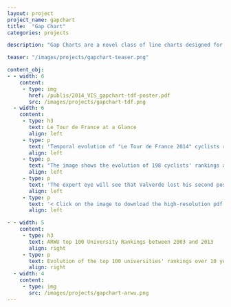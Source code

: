 ```yaml
---
layout: project
project_name: gapchart
title:  "Gap Chart"
categories: projects

description: "Gap Charts are a novel class of line charts designed for visualizing the evolution of rankings over time, with a particular focus on sports data. Gap Charts show entries, e. g., teams participating in a competition, that are ranked over time according to a performance metric like a growing number of points or a score. The main advantages of Gap Charts are that 1) tied entries never overlap—only changes in rank generate limited overlap between time-steps; and 2) gaps between entries show the magnitude of their score difference. We evaluate the effectiveness of Gap Charts for performing different types of tasks, and find that they outperform standard time-dependent ranking visualizations for tasks that involve identifying and understanding evolutions in both ranks and scores. Finally, we show that Gap Charts are a generic and scalable class of line charts by applying them to a variety of different datasets."

teaser: "/images/projects/gapchart-teaser.png"

content_obj:
- - width: 6
    content:
     - type: img
       href: /publis/2014_VIS_gapchart-tdf-poster.pdf
       src: /images/projects/gapchart-tdf.png
  - width: 6
    content:
     - type: h3
       text: Le Tour de France at a Glance
       align: left
     - type: p
       text: 'Temporal evolution of "Le Tour de France 2014" cyclists ranking after each stage. In contrast to standard snapshot ranking tables used to represent this ranking, our visualization clearly shows the temporal evolution of each cyclist’s ranking and global trends for each stage.'
       align: left
     - type: p
       text: "The image shows the evolution of 198 cyclists' rankings after each of the 21 stages of the Tour de France. The magnitude landmarks (thin gray lines) represent 1 minute gaps between cyclists. Colors encode cyclists’ nationality, and stage miniatures provide context at the top. The chart clearly shows that many changes occurred in the rankings during the second stage of the race, which means this stage was key. After that, rankings remained stable for three stages, before changing dramatically once again. Tour de France enthusiasts will also see that 'flat terrain stages' generally do not impact rankings or gap magnitudes, whereas 'mountain stages' strongly impact both."
       align: left
     - type: p
       text: 'The expert eye will see that Valverde lost his second position three stages before the end of the race, and that Porte constantly decreased in ranking during high mountain stages, while he was ranked second.'
       align: left
     - type: p
       text: '< Click on the image to download the high-resolution pdf.'
       align: left

- - width: 5
    content:
     - type: h3
       text: ARWU top 100 University Rankings between 2003 and 2013
       align: right
     - type: p
       text: Evolution of the top 100 universities' rankings over 10 years, according to the ARWU Shanghai University Ranking, using a Gap Chart. Colors encode world regions (North America in purple, Europe in orange, Asia in green, and unclassified in dark gray). The most immediate observation is that the entry ranked first (Harvard University) is far above all others. Below that, several universities struggle for the top-5 ranks, while competition is fierce at the bottom of the ranking. Nearly half the top-100 universities are North American; only five European and two Asian universities are among the first third. It is also interesting to point out that rankings varied a lot between 2003 and 2005. This was simply due to modifications of the ranking formula.
       align: right
  - width: 4
    content:
     - type: img
       src: /images/projects/gapchart-arwu.png
---
```

